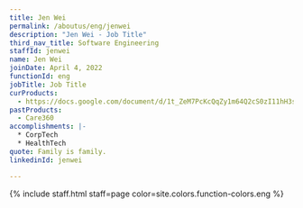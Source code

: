 ```yaml
---
title: Jen Wei
permalink: /aboutus/eng/jenwei
description: "Jen Wei - Job Title"
third_nav_title: Software Engineering
staffId: jenwei
name: Jen Wei
joinDate: April 4, 2022
functionId: eng
jobTitle: Job Title
curProducts:
  - https://docs.google.com/document/d/1t_ZeM7PcKcQqZy1m64Q2cS0zI11hH3ssMKZ7e652DTM/edit
pastProducts:
  - Care360
accomplishments: |-
  * CorpTech
  * HealthTech
quote: Family is family.
linkedinId: jenwei

---
```


{% include staff.html staff=page color=site.colors.function-colors.eng %}
